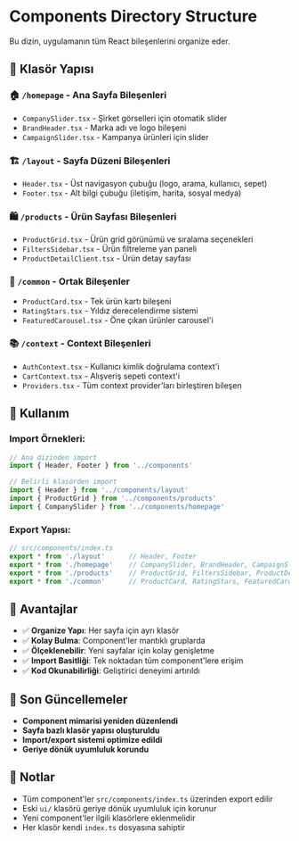 # Components Directory Structure

Bu dizin, uygulamanın tüm React bileşenlerini organize eder.

## 📁 **Klasör Yapısı**

### **🏠 `/homepage` - Ana Sayfa Bileşenleri**
- `CompanySlider.tsx` - Şirket görselleri için otomatik slider
- `BrandHeader.tsx` - Marka adı ve logo bileşeni
- `CampaignSlider.tsx` - Kampanya ürünleri için slider

### **🏗️ `/layout` - Sayfa Düzeni Bileşenleri**
- `Header.tsx` - Üst navigasyon çubuğu (logo, arama, kullanıcı, sepet)
- `Footer.tsx` - Alt bilgi çubuğu (iletişim, harita, sosyal medya)

### **🛍️ `/products` - Ürün Sayfası Bileşenleri**
- `ProductGrid.tsx` - Ürün grid görünümü ve sıralama seçenekleri
- `FiltersSidebar.tsx` - Ürün filtreleme yan paneli
- `ProductDetailClient.tsx` - Ürün detay sayfası

### **🔧 `/common` - Ortak Bileşenler**
- `ProductCard.tsx` - Tek ürün kartı bileşeni
- `RatingStars.tsx` - Yıldız derecelendirme sistemi
- `FeaturedCarousel.tsx` - Öne çıkan ürünler carousel'i

### **📚 `/context` - Context Bileşenleri**
- `AuthContext.tsx` - Kullanıcı kimlik doğrulama context'i
- `CartContext.tsx` - Alışveriş sepeti context'i
- `Providers.tsx` - Tüm context provider'ları birleştiren bileşen

## 🚀 **Kullanım**

### **Import Örnekleri:**

```typescript
// Ana dizinden import
import { Header, Footer } from '../components'

// Belirli klasörden import
import { Header } from '../components/layout'
import { ProductGrid } from '../components/products'
import { CompanySlider } from '../components/homepage'
```

### **Export Yapısı:**

```typescript
// src/components/index.ts
export * from './layout'      // Header, Footer
export * from './homepage'    // CompanySlider, BrandHeader, CampaignSlider
export * from './products'    // ProductGrid, FiltersSidebar, ProductDetailClient
export * from './common'      // ProductCard, RatingStars, FeaturedCarousel
```

## 🎯 **Avantajlar**

- ✅ **Organize Yapı**: Her sayfa için ayrı klasör
- ✅ **Kolay Bulma**: Component'ler mantıklı gruplarda
- ✅ **Ölçeklenebilir**: Yeni sayfalar için kolay genişletme
- ✅ **Import Basitliği**: Tek noktadan tüm component'lere erişim
- ✅ **Kod Okunabilirliği**: Geliştirici deneyimi artırıldı

## 🔄 **Son Güncellemeler**

- **Component mimarisi yeniden düzenlendi**
- **Sayfa bazlı klasör yapısı oluşturuldu**
- **Import/export sistemi optimize edildi**
- **Geriye dönük uyumluluk korundu**

## 📝 **Notlar**

- Tüm component'ler `src/components/index.ts` üzerinden export edilir
- Eski `ui/` klasörü geriye dönük uyumluluk için korunur
- Yeni component'ler ilgili klasörlere eklenmelidir
- Her klasör kendi `index.ts` dosyasına sahiptir
